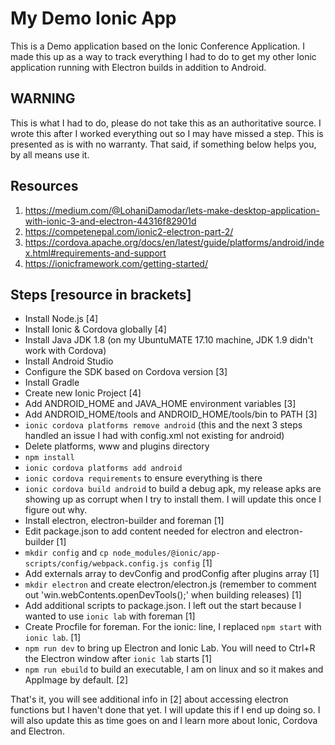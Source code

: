 # My Demo Ionic App
This is a Demo application based on the Ionic Conference Application. I made this up as a way to track everything I had to do to get my other Ionic application running with Electron builds in addition to Android.

## WARNING
This is what I had to do, please do not take this as an authoritative source. I wrote this after I worked everything out so I may have missed a step. This is presented as is with no warranty. That said, if something below helps you, by all means use it.

## Resources
1. https://medium.com/@LohaniDamodar/lets-make-desktop-application-with-ionic-3-and-electron-44316f82901d
1. https://competenepal.com/ionic2-electron-part-2/
1. https://cordova.apache.org/docs/en/latest/guide/platforms/android/index.html#requirements-and-support
1. https://ionicframework.com/getting-started/

## Steps [resource in brackets]
- Install Node.js [4]
- Install Ionic & Cordova globally [4]
- Install Java JDK 1.8 (on my UbuntuMATE 17.10 machine, JDK 1.9 didn't work with Cordova)
- Install Android Studio
- Configure the SDK based on Cordova version [3]
- Install Gradle
- Create new Ionic Project [4]
- Add ANDROID_HOME and JAVA_HOME environment variables [3]
- Add ANDROID_HOME/tools and ANDROID_HOME/tools/bin to PATH [3]
- `ionic cordova platforms remove android` (this and the next 3 steps handled an issue I had with config.xml not existing for android)
- Delete platforms, www and plugins directory
- `npm install`
- `ionic cordova platforms add android`
- `ionic cordova requirements` to ensure everything is there
- `ionic cordova build android` to build a debug apk, my release apks are showing up as corrupt when I try to install them. I will update this once I figure out why.
- Install electron, electron-builder and foreman [1]
- Edit package.json to add content needed for electron and electron-builder [1]
- `mkdir config` and `cp node_modules/@ionic/app-scripts/config/webpack.config.js config` [1]
- Add externals array to devConfig and prodConfig after plugins array [1]
- `mkdir electron` and create electron/electron.js (remember to comment out 'win.webContents.openDevTools();' when building releases) [1]
- Add additional scripts to package.json. I left out the start because I wanted to use `ionic lab` with foreman [1]
- Create Procfile for foreman. For the ionic: line, I replaced `npm start` with `ionic lab`. [1]
- `npm run dev` to bring up Electron and Ionic Lab. You will need to Ctrl+R the Electron window after `ionic lab` starts [1]
- `npm run ebuild` to build an executable, I am on linux and so it makes and AppImage by default. [2]

That's it, you will see additional info in [2] about accessing electron functions but I haven't done that yet. I will update this if I end up doing so. I will also update this as time goes on and I learn more about Ionic, Cordova and Electron.

